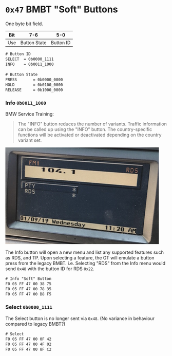 # `0x47` BMBT "Soft" Buttons 

One byte bit field.

Bit|7-6|5-0
---|---|---|
Use|Button State|Button ID

    # Button ID
    SELECT  = 0b0000_1111
    INFO    = 0b0011_1000

    # Button State
    PRESS       = 0b0000_0000
    HOLD        = 0b0100_0000
    RELEASE     = 0b1000_0000

### Info `0b0011_1000`

BMW Service Training:
> The "INFO" button reduces the number of variants. Traffic information can be called up using the "INFO" button. The country-specific functions will be activated or deactivated depending on the country variant set.

![Example Dial Layout](controls/bmbt_info_vm_gt.JPG)

The Info button will open a new menu and list any supported features such as RDS, and TP. Upon selecting a feature, the GT will emulate a button press from the legacy BMBT. i.e. Selecting "RDS" from the Info menu would send `0x48` with the button ID for RDS `0x22`.

    # Info "Soft" Button
    F0 05 FF 47 00 38 75
    F0 05 FF 47 00 78 35
    F0 05 FF 47 00 B8 F5

### Select `0b0000_1111`

The Select button is no longer sent via `0x48`. (No variance in behaviour compared to legacy BMBT?)

    # Select    
    F0 05 FF 47 00 0F 42
    F0 05 FF 47 00 4F 02
    F0 05 FF 47 00 8F C2